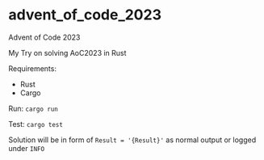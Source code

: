 # advent_of_code_2023
Advent of Code 2023  

My Try on solving AoC2023 in Rust


Requirements:

- Rust
- Cargo

Run:
`cargo run`

Test: `cargo test`

Solution will be in form of `Result = '{Result}'` as normal output or logged under `INFO`